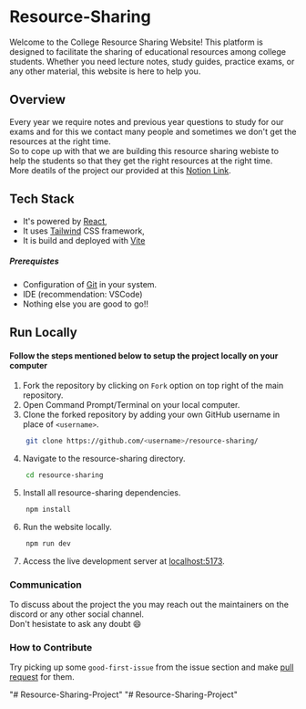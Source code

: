 # Resource-Sharing

Welcome to the College Resource Sharing Website! This platform is designed to facilitate the sharing of educational resources among college students. Whether you need lecture notes, study guides, practice exams, or any other material, this website is here to help you.

## Overview

Every year we require notes and previous year questions to study for our exams and for this we contact many people and sometimes we don't get the resources at the right time.
<br>
So to cope up with that we are building this resource sharing webiste to help the students so that they get the right resources at the right time.
<br>
More deatils of the project our provided at this [Notion Link](https://grey-soybean-258.notion.site/Resource-Sharing-da954660ddf44771895d56321195aae4).

## Tech Stack
- It's powered by [React](https://react.dev/),
- It uses [Tailwind](https://tailwindcss.com) CSS framework,
- It is build and deployed with [Vite](https://vitejs.dev/)

##### Prerequistes
- Configuration of [Git](https://docs.github.com/en/get-started/quickstart/set-up-git) in your system.
- IDE (recommendation: VSCode)
- Nothing else you are good to go!!

## Run Locally

#### Follow the steps mentioned below to setup the project locally on your computer

1. Fork the repository by clicking on `Fork` option on top right of the main repository.
2. Open Command Prompt/Terminal on your local computer.
3. Clone the forked repository by adding your own GitHub username in place of `<username>`.

```bash
    git clone https://github.com/<username>/resource-sharing/
```
4. Navigate to the resource-sharing directory.

```bash
    cd resource-sharing
```

5. Install all resource-sharing dependencies. 

```bash
    npm install
```
    
6. Run the website locally.

```bash
    npm run dev
```

7. Access the live development server at [localhost:5173](http://localhost:5173).



### Communication
To discuss about the project the you may reach out the maintainers on the discord or any other social channel.<br>
Don't hesistate to ask any doubt 😄

### How to Contribute
Try picking up some `good-first-issue` from the issue section and make [pull request](https://docs.github.com/en/pull-requests/collaborating-with-pull-requests/proposing-changes-to-your-work-with-pull-requests/creating-a-pull-request) for them.

"# Resource-Sharing-Project" 
"# Resource-Sharing-Project" 
